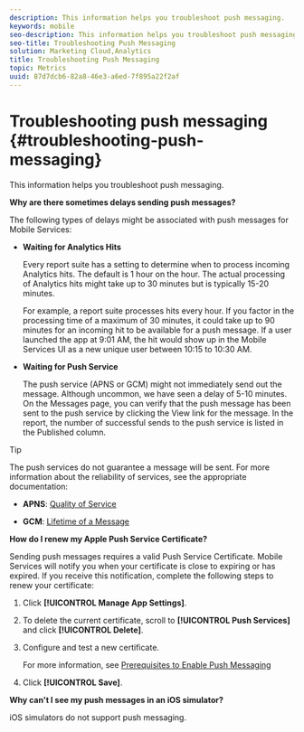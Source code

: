 ```yaml
---
description: This information helps you troubleshoot push messaging.
keywords: mobile
seo-description: This information helps you troubleshoot push messaging.
seo-title: Troubleshooting Push Messaging
solution: Marketing Cloud,Analytics
title: Troubleshooting Push Messaging
topic: Metrics
uuid: 87d7dcb6-82a8-46e3-a6ed-7f895a22f2af
---
```


# Troubleshooting push messaging {#troubleshooting-push-messaging}

This information helps you troubleshoot push messaging.

**Why are there sometimes delays sending push messages?**

The following types of delays might be associated with push messages for Mobile Services:

* **Waiting for Analytics Hits**

  Every report suite has a setting to determine when to process incoming Analytics hits. The default is 1 hour on the hour. The actual processing of Analytics hits might take up to 30 minutes but is typically 15-20 minutes.
  
  For example, a report suite processes hits every hour. If you factor in the processing time of a maximum of 30 minutes, it could take up to 90 minutes for an incoming hit to be available for a push message. If a user launched the app at 9:01 AM, the hit would show up in the Mobile Services UI as a new unique user between 10:15 to 10:30 AM.

* **Waiting for Push Service**
  
  The push service (APNS or GCM) might not immediately send out the message. Although uncommon, we have seen a delay of 5-10 minutes. On the Messages page, you can verify that the push message has been sent to the push service by clicking the View link for the message. In the report, the number of successful sends to the push service is listed in the Published column.
  
>[!TIP]
>
>The push services do not guarantee a message will be sent. For more information about the reliability of services, see the appropriate documentation:
>
>* **APNS**:&nbsp;[Quality of Service](https://developer.apple.com/documentation/usernotifications)
>
>* **GCM**:&nbsp;[Lifetime of a Message](https://developers.google.com/cloud-messaging/concept-options)

**How do I renew my Apple Push Service Certificate?**

Sending push messages requires a valid Push Service Certificate. Mobile Services will notify you when your certificate is close to expiring or has expired. If you receive this notification, complete the following steps to renew your certificate:

  1. Click **[!UICONTROL Manage App Settings]**.
  2. To delete the current certificate, scroll to **[!UICONTROL Push Services]** and click **[!UICONTROL Delete]**.
  3. Configure and test a new certificate.

     For more information, see [Prerequisites to Enable Push Messaging](/help/using/c-manage-app-settings/c-mob-confg-app/configure-push-messaging/prerequisites-push-messaging.md)

  4. Click **[!UICONTROL Save]**.

**Why can't I see my push messages in an iOS simulator?**

  iOS simulators do not support push messaging.
